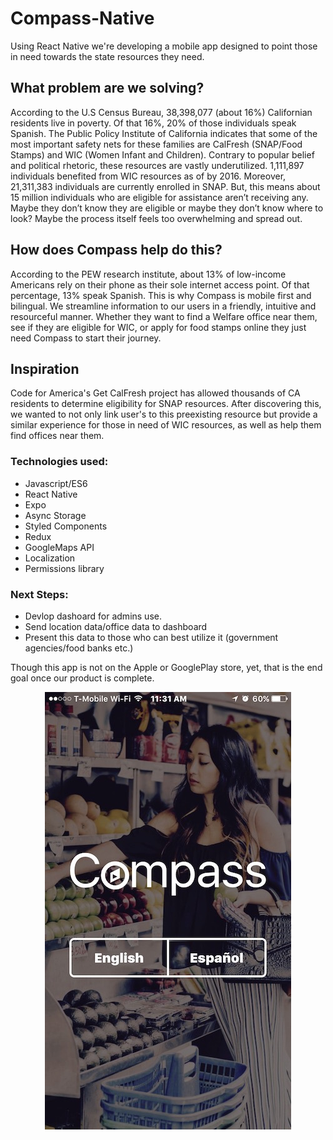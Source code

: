# Compass-Native
Using React Native we're developing a mobile app designed to point those in need towards the state resources they need.

## What problem are we solving?
According to the U.S Census Bureau, 38,398,077 (about 16%) Californian residents live in poverty. Of that 16%, 20% of those individuals speak Spanish. The Public Policy Institute of California indicates that some of the most important safety nets for these families are CalFresh (SNAP/Food Stamps) and WIC (Women Infant and Children). Contrary to popular belief and political rhetoric, these resources are vastly underutilized. 1,111,897 individuals benefited from WIC resources as of by 2016. Moreover, 21,311,383 individuals are currently enrolled in SNAP. But, this means about 15 million individuals who are eligible for assistance aren’t receiving any. Maybe they don’t know they are eligible or maybe they don’t know where to look? Maybe the process itself feels too overwhelming and spread out. 

## How does Compass help do this?
According to the PEW research institute, about 13% of low-income Americans rely on their phone as their sole internet access point. Of that percentage, 13% speak Spanish. This is why Compass is mobile first and bilingual.  We streamline information to our users in a friendly, intuitive and resourceful manner. Whether they want to find a Welfare office near them, see if they are eligible for WIC, or apply for food stamps online they just need Compass to start their journey.

## Inspiration
Code for America's Get CalFresh project has allowed thousands of CA residents to determine eligibility for SNAP resources. After discovering this, we wanted to not only link user's to this preexisting resource but provide a similar experience for those in need of WIC resources, as well as help them find offices near them. 

### Technologies used:
* Javascript/ES6
* React Native
* Expo
* Async Storage
* Styled Components
* Redux
* GoogleMaps API
* Localization
* Permissions library

### Next Steps:
* Devlop dashoard for admins use. 
* Send location data/office data to dashboard 
* Present this data to those who can best utilize it (government agencies/food banks etc.)

Though this app is not on the Apple or GooglePlay store, yet, that is the end goal once our product is complete. 


<p align="center">
  <img src="/readme.jpg?raw=true" alt="Screen shot of my homescreen"/>
</p>
